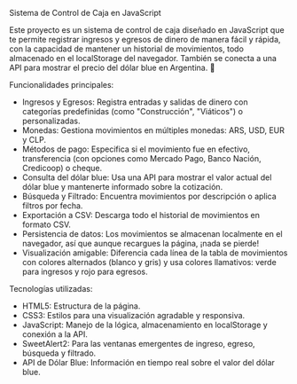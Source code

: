 Sistema de Control de Caja en JavaScript

Este proyecto es un sistema de control de caja diseñado en JavaScript que te permite registrar ingresos y egresos de dinero de manera fácil y rápida, con la capacidad de mantener un historial de movimientos, todo almacenado en el localStorage del navegador. También se conecta a una API para mostrar el precio del dólar blue en Argentina. 🚀

Funcionalidades principales:
- Ingresos y Egresos: Registra entradas y salidas de dinero con categorías predefinidas (como "Construcción", "Viáticos") o personalizadas.
- Monedas: Gestiona movimientos en múltiples monedas: ARS, USD, EUR y CLP.
- Métodos de pago: Especifica si el movimiento fue en efectivo, transferencia (con opciones como Mercado Pago, Banco Nación, Credicoop) o cheque.
- Consulta del dólar blue: Usa una API para mostrar el valor actual del dólar blue y mantenerte informado sobre la cotización.
- Búsqueda y Filtrado: Encuentra movimientos por descripción o aplica filtros por fecha.
- Exportación a CSV: Descarga todo el historial de movimientos en formato CSV.
- Persistencia de datos: Los movimientos se almacenan localmente en el navegador, así que aunque recargues la página, ¡nada se pierde!
- Visualización amigable: Diferencia cada línea de la tabla de movimientos con colores alternados (blanco y gris) y usa colores llamativos: verde para ingresos y rojo para egresos.

Tecnologías utilizadas:
- HTML5: Estructura de la página.
- CSS3: Estilos para una visualización agradable y responsiva.
- JavaScript: Manejo de la lógica, almacenamiento en localStorage y conexión a la API.
- SweetAlert2: Para las ventanas emergentes de ingreso, egreso, búsqueda y filtrado.
- API de Dólar Blue: Información en tiempo real sobre el valor del dólar blue.
